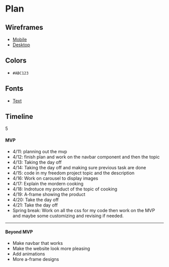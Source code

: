 # Plan

## Wireframes
* [Mobile](https://wireframe.cc/KPN4he)
* [Desktop](https://wireframe.cc/W5wA9m)

## Colors
* `#ABC123`

## Fonts
* [Text](URL)

## Timeline
5
#### MVP

* 4/11: planning out the mvp
* 4/12: finish plan and work on the navbar component and then the topic
* 4/13: Taking the day off
* 4/14: Taking the day off and making sure previous task are done
* 4/15: code in my freedom project topic and the description
* 4/16: Work on carousel to display images
* 4/17: Explain the mordern cooking
* 4/18: Indrotuce my product of the topic of cooking
* 4/19: A-frame showing the product
* 4/20: Take the day off
* 4/21: Take the day off
* Spring break: Work on all the css for my code then work on the MVP and maybe some customizing and revising if needed.
---

#### Beyond MVP

* Make navbar that works
* Make the website look more pleasing
* Add animations
* More a-frame designs

